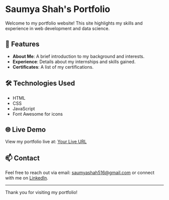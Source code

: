 # Saumya Shah's Portfolio

Welcome to my portfolio website! This site highlights my skills and experience in web development and data science.

## 🚀 Features

- **About Me**: A brief introduction to my background and interests.
- **Experience**: Details about my internships and skills gained.
- **Certificates**: A list of my certifications.

## 🛠 Technologies Used

- HTML
- CSS
- JavaScript
- Font Awesome for icons

## 🌐 Live Demo

View my portfolio live at: [Your Live URL](#)

## 📫 Contact

Feel free to reach out via email: [saumyashah516@gmail.com](mailto:saumyashah516@gmail.com) or connect with me on [LinkedIn](#).

---

Thank you for visiting my portfolio!
